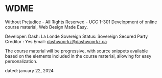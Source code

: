 # WDME
Without Prejudice - All Rights Reserved - UCC 1-301
Development of online course material, Web Design Made Easy.

Developer: Dash: La Londe
Sovereign Status: Sovereign
Secured Party Creditor : Yes
Email: dashwoorkz@dashwoorkz.ca

The course material will be progressive, with source snippets available based on the elements
included in the course material, allowing for easy personalization.

dated: january 22, 2024

